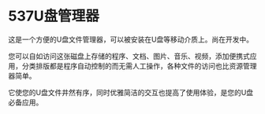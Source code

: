 # 537U盘管理器

这是一个方便的U盘文件管理器，可以被安装在U盘等移动介质上。尚在开发中。

您可以自如访问这张磁盘上存储的程序、文档、图片、音乐、视频，添加便携式应用，分类排版都是程序自动控制的而无需人工操作，各种文件的访问也比资源管理器简单。

它使您的U盘文件井然有序，同时优雅简洁的交互也提高了使用体验，是您的U盘必备应用。